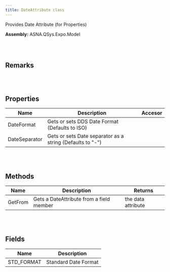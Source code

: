 ```yaml
---
title: DateAttribute class
---
```


Provides Date Attribute (for Properties)

**Assembly:** ASNA.QSys.Expo.Model

<br>
<br>

## Remarks

<br>
<br>

## Properties
| Name | Description | Accesor
| --- | --- | ---
| DateFormat | Gets or sets DDS Date Format (Defaults to ISO) | 
| DateSeparator | Gets or sets Date separator as a string (Defaults to "-") | 

<br>
<br>

## Methods
| Name | Description | Returns
| --- | --- | ---
| GetFrom | Gets a DateAttribute from a field member | the data attribute

<br>
<br>

## Fields

| Name | Description
| --- | --- 
| STD_FORMAT | Standard Date Format

<br>
<br>

